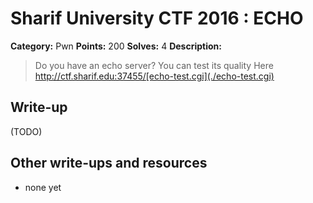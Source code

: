 # Sharif University CTF 2016 : ECHO

**Category:** Pwn
**Points:** 200
**Solves:** 4
**Description:**

> Do you have an echo server? You can test its quality Here <http://ctf.sharif.edu:37455/[echo-test.cgi](./echo-test.cgi)>


## Write-up

(TODO)

## Other write-ups and resources

* none yet
